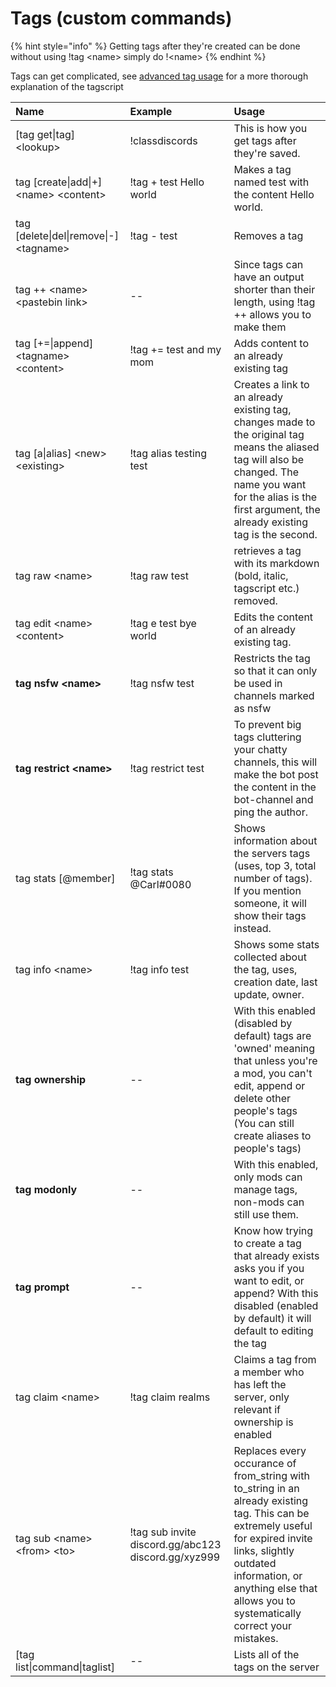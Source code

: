 # Tags \(custom commands\)

{% hint style="info" %}
Getting tags after they're created can be done without using !tag &lt;name&gt; simply do !&lt;name&gt;
{% endhint %}

Tags can get complicated, see [advanced tag usage](https://github.com/CarlGroth/Carl-Bot/wiki/Tags---Advanced-Usage) for a more thorough explanation of the tagscript

| Name | Example | Usage |
| :--- | :--- | :--- |
| \[tag get\|tag\] &lt;lookup&gt; | !classdiscords | This is how you get tags after they're saved. |
| tag \[create\|add\|+\] &lt;name&gt; &lt;content&gt; | !tag + test Hello world | Makes a tag named test with the content Hello world. |
| tag \[delete\|del\|remove\|-\] &lt;tagname&gt; | !tag - test | Removes a tag |
| tag ++ &lt;name&gt; &lt;pastebin link&gt; | -- | Since tags can have an output shorter than their length, using !tag ++ allows you to make them |
| tag \[+=\|append\] &lt;tagname&gt; &lt;content&gt; | !tag += test and my mom | Adds content to an already existing tag |
| tag \[a\|alias\] &lt;new&gt; &lt;existing&gt; | !tag alias testing test | Creates a link to an already existing tag, changes made to the original tag means the aliased tag will also be changed. The name you want for the alias is the first argument, the already existing tag is the second. |
| tag raw &lt;name&gt; | !tag raw test | retrieves a tag with its markdown \(bold, italic, tagscript etc.\) removed. |
| tag edit &lt;name&gt; &lt;content&gt; | !tag e test bye world | Edits the content of an already existing tag. |
| **tag nsfw &lt;name&gt;** | !tag nsfw test | Restricts the tag so that it can only be used in channels marked as nsfw |
| **tag restrict &lt;name&gt;** | !tag restrict test | To prevent big tags cluttering your chatty channels, this will make the bot post the content in the bot-channel and ping the author. |
| tag stats \[@member\] | !tag stats @Carl\#0080 | Shows information about the servers tags \(uses, top 3, total number of tags\). If you mention someone, it will show their tags instead. |
| tag info &lt;name&gt; | !tag info test | Shows some stats collected about the tag, uses, creation date, last update, owner. |
| **tag ownership** | -- | With this enabled \(disabled by default\) tags are 'owned' meaning that unless you're a mod, you can't edit, append or delete other people's tags \(You can still create aliases to people's tags\) |
| **tag modonly** | -- | With this enabled, only mods can manage tags, non-mods can still use them. |
| **tag prompt** | -- | Know how trying to create a tag that already exists asks you if you want to edit, or append? With this disabled \(enabled by default\) it will default to editing the tag |
| tag claim &lt;name&gt; | !tag claim realms | Claims a tag from a member who has left the server, only relevant if ownership is enabled |
| tag sub &lt;name&gt; &lt;from&gt; &lt;to&gt; | !tag sub invite discord.gg/abc123 discord.gg/xyz999 | Replaces every occurance of from\_string with to\_string in an already existing tag. This can be extremely useful for expired invite links, slightly outdated information, or anything else that allows you to systematically correct your mistakes. |
| \[tag list\|command\|taglist\] | -- | Lists all of the tags on the server |

